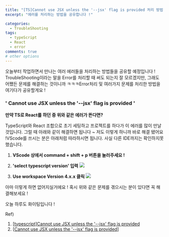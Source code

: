 ```yaml
---
title: "[TS]Cannot use JSX unless the '--jsx' flag is provided 처리 방법"
excerpt: "에러를 처리하는 방법을 공유합니다 !"

categories:
  - TroubleShooting
tags:
  - typeScript
  - React
  - error
comments: true
# other options
---
```


오늘부터 작업하면서 만나는 여러 에러들을 처리하는 방법들을 공유할 예정입니다 ! TroubleShooting이라는 말을 Error를 처리할 때 써도 되는지 잘 모르겠지만, 그래도 어쨌든 문제를 해결하는 것이니까 ㅋㅋㅋError처리 및 여러가지 문제를 처리한 방법을 여기다가 공유할게요 !

### ' Cannot use JSX unless the '--jsx' flag is provided '

**만약 TS로 React를 하던 중 위와 같은 에러가 뜬다면?**

TypeScript와 React 조합으로 초기 세팅하고 프로젝트를 하다가 이 에러를 많이 만날 것입니다.
그럴 때 아래와 같이 해결하면 됩니다 ~ 저도 이렇게 하니까 바로 해결 됐어요 !VScode를 쓰시는 분은 아래처럼 따라하시면 됩니다. 사실 다른 IDE까지는 확인하지못했습니다.

1. **VScode 상에서 command + shift + p 버튼을 눌러주세요 !**

2. **'select typescript version' 입력**
   <img src="https://ibb.co/k5Rdfhg">

3. **Use workspace Version 4.x.x 클릭**
   ![](https://ibb.co/BgXHgX9)

아마 이렇게 하면 없어지실거에요 !
혹시 위와 같은 문제를 겪으시는 분이 있다면 꼭 해결해보세요 !

오늘 하루도 화이팅입니다 !

Ref)

1. [[typescript]Cannot use JSX unless the '--jsx' flag is provided](https://www.icatpark.com/entry/typescript-Cannot-use-JSX-unless-the-jsx-flag-is-provided)
2. [[Cannot use JSX unless the '--jsx' flag is provided](https://stackoverflow.com/questions/50432556/cannot-use-jsx-unless-the-jsx-flag-is-provided)]
